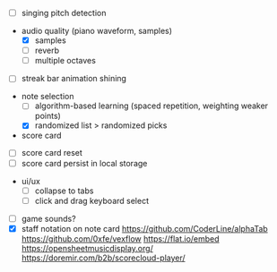  - [ ] singing pitch detection
 - audio quality (piano waveform, samples)
   - [x] samples
   - [ ] reverb
   - [ ] multiple octaves
 - [ ] streak bar animation shining
 - note selection
   - [ ] algorithm-based learning (spaced repetition, weighting weaker points)
   - [x] randomized list > randomized picks
 - score card
 - [ ] score card reset
 - [ ] score card persist in local storage
 - ui/ux
   - [ ] collapse to tabs
   - [ ] click and drag keyboard select
 - [ ] game sounds?
 - [x] staff notation on note card
  https://github.com/CoderLine/alphaTab
  https://github.com/0xfe/vexflow
  https://flat.io/embed
  https://opensheetmusicdisplay.org/
  https://doremir.com/b2b/scorecloud-player/